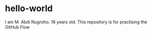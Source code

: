 # hello-world
I am M. Abdi Nugroho. 18 years old.
This repository is for practising the GitHub Flow
